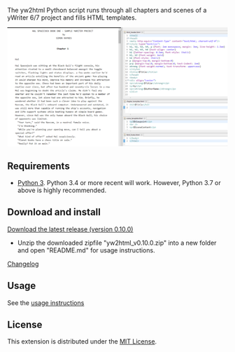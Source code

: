 The yw2html Python script runs through all chapters and scenes of a yWriter 6/7 project and fills HTML templates.

![Screenshot: Example](Screenshots/manuscript.png)

## Requirements

* [Python 3](https://www.python.org). Python 3.4 or more recent will work. However, Python 3.7 or above is highly recommended.

## Download and install


[Download the latest release (version 0.10.0)](https://raw.githubusercontent.com/peter88213/yw2html/master/dist/yw2html_v0.10.0.zip)

* Unzip the downloaded zipfile "yw2html_v0.10.0.zip" into a new folder and open "README.md" for usage instructions.

[Changelog](changelog)

## Usage

See the [usage instructions](usage)

## License

This extension is distributed under the [MIT
License](http://www.opensource.org/licenses/mit-license.php).
